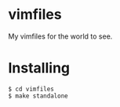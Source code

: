 # vimfiles

My vimfiles for the world to see.

# Installing

```
$ cd vimfiles
$ make standalone
```
